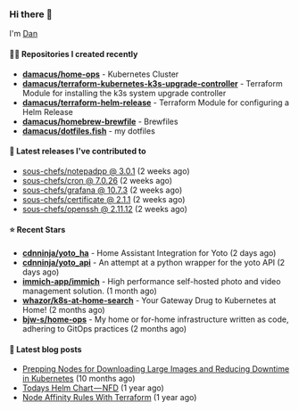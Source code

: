 

### Hi there 👋

I'm [Dan](https://medium.com/@dan.m.webb)

#### 👨‍💻 Repositories I created recently
- **[damacus/home-ops](https://github.com/damacus/home-ops)** - Kubernetes Cluster
- **[damacus/terraform-kubernetes-k3s-upgrade-controller](https://github.com/damacus/terraform-kubernetes-k3s-upgrade-controller)** - Terraform Module for installing the k3s system upgrade controller
- **[damacus/terraform-helm-release](https://github.com/damacus/terraform-helm-release)** - Terraform Module for configuring a Helm Release
- **[damacus/homebrew-brewfile](https://github.com/damacus/homebrew-brewfile)** - Brewfiles
- **[damacus/dotfiles.fish](https://github.com/damacus/dotfiles.fish)** - my dotfiles

#### 🚀 Latest releases I've contributed to


- [sous-chefs/notepadpp @ 3.0.1](https://github.com/sous-chefs/notepadpp/releases/tag/3.0.1) (2 weeks ago)
- [sous-chefs/cron @ 7.0.26](https://github.com/sous-chefs/cron/releases/tag/7.0.26) (2 weeks ago)
- [sous-chefs/grafana @ 10.7.3](https://github.com/sous-chefs/grafana/releases/tag/10.7.3) (2 weeks ago)
- [sous-chefs/certificate @ 2.1.1](https://github.com/sous-chefs/certificate/releases/tag/2.1.1) (2 weeks ago)
- [sous-chefs/openssh @ 2.11.12](https://github.com/sous-chefs/openssh/releases/tag/2.11.12) (2 weeks ago)

#### ⭐ Recent Stars


- **[cdnninja/yoto_ha](https://github.com/cdnninja/yoto_ha)** - Home Assistant Integration for Yoto (2 days ago)
- **[cdnninja/yoto_api](https://github.com/cdnninja/yoto_api)** - An attempt at a python wrapper for the yoto API (2 days ago)
- **[immich-app/immich](https://github.com/immich-app/immich)** - High performance self-hosted photo and video management solution. (1 month ago)
- **[whazor/k8s-at-home-search](https://github.com/whazor/k8s-at-home-search)** - Your Gateway Drug to Kubernetes at Home! (2 months ago)
- **[bjw-s/home-ops](https://github.com/bjw-s/home-ops)** - My home or for-home infrastructure written as code, adhering to GitOps practices (2 months ago)

#### 📄 Latest blog posts
- [Prepping Nodes for Downloading Large Images and Reducing Downtime in Kubernetes](https://medium.com/@dan.m.webb/prepping-nodes-for-downloading-large-images-and-reducing-downtime-in-kubernetes-551ead53f0?source=rss-bbba9c670f6e------2) (10 months ago)
- [Todays Helm Chart — NFD](https://medium.com/@dan.m.webb/todays-helm-chart-nfd-efe64f156edd?source=rss-bbba9c670f6e------2) (1 year ago)
- [Node Affinity Rules With Terraform](https://awstip.com/node-affinity-rules-with-terraform-a0766e0bb1da?source=rss-bbba9c670f6e------2) (1 year ago)
